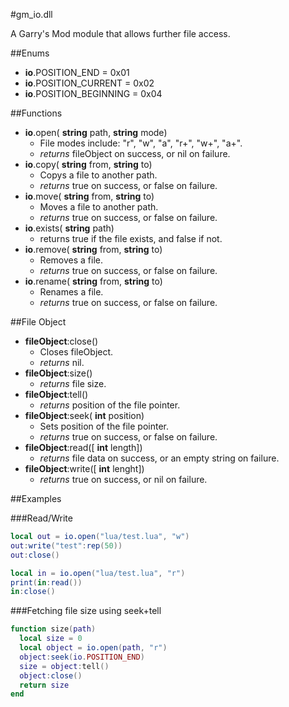 #gm_io.dll

A Garry's Mod module that allows further file access.

##Enums
* __io__.POSITION_END = 0x01
* __io__.POSITION_CURRENT = 0x02
* __io__.POSITION_BEGINNING = 0x04

##Functions
* __io__.open( __string__ path, __string__ mode)
  * File modes include: "r", "w", "a", "r+", "w+", "a+".
  * _returns_ fileObject on success, or nil on failure.
* __io__.copy( __string__ from, __string__ to)
  * Copys a file to another path. 
  * _returns_ true on success, or false on failure.
* __io__.move( __string__ from, __string__ to)
  * Moves a file to another path.
  * _returns_ true on success, or false on failure.
* __io__.exists( __string__ path)
  * returns true if the file exists, and false if not.
* __io__.remove( __string__ from, __string__ to)
  * Removes a file. 
  * _returns_ true on success, or false on failure.
* __io__.rename( __string__ from, __string__ to)
  * Renames a file.
  * _returns_ true on success, or false on failure.

##File Object
* __fileObject__:close()
  * Closes fileObject.
  * _returns_ nil.
* __fileObject__:size()
  * _returns_ file size.
* __fileObject__:tell()
  * _returns_ position of the file pointer.
* __fileObject__:seek( __int__ position)
  * Sets position of the file pointer.
  * _returns_ true on success, or false on failure.
* __fileObject__:read([ __int__ length])
  * _returns_ file data on success, or an empty string on failure.
* __fileObject__:write([ __int__  lenght])
  * _returns_ true on success, or nil on failure.

##Examples

###Read/Write
```lua
local out = io.open("lua/test.lua", "w")
out:write("test":rep(50))
out:close()

local in = io.open("lua/test.lua", "r")
print(in:read())
in:close()
```

###Fetching file size using seek+tell
```lua
function size(path)
  local size = 0
  local object = io.open(path, "r")
  object:seek(io.POSITION_END)
  size = object:tell()
  object:close()
  return size
end
```
